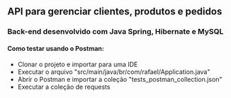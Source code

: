 ## API para gerenciar clientes, produtos e pedidos
### Back-end desenvolvido com Java Spring, Hibernate e MySQL

#### Como testar usando o Postman:
* Clonar o projeto e importar para uma IDE
* Executar o arquivo "src/main/java/br/com/rafael/Application.java"
* Abrir o Postman e importar a coleção "tests_postman_collection.json"
* Executar a coleção de requests


